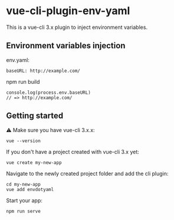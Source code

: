 # vue-cli-plugin-env-yaml

This is a vue-cli 3.x plugin to inject environment variables.

## Environment variables injection

env.yaml:

```
baseURL: http://example.com/
```

npm run build

```
console.log(process.env.baseURL)
// => http://example.com/
```

## Getting started

:warning: Make sure you have vue-cli 3.x.x:

```
vue --version
```

If you don't have a project created with vue-cli 3.x yet:

```
vue create my-new-app
```

Navigate to the newly created project folder and add the cli plugin:

```
cd my-new-app
vue add envdotyaml
```

Start your app:

```
npm run serve
```
